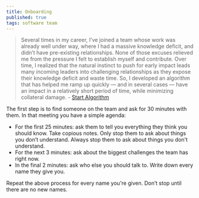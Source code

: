 ```yaml
---
title: Onboarding
published: true
tags: software team
---
```

> Several times in my career, I’ve joined a team whose work was already well under way, where I had a massive knowledge deficit, and didn’t have pre-existing relationships. None of those excuses relieved me from the pressure I felt to establish myself and contribute. Over time, I realized that the natural instinct to push for early impact leads many incoming leaders into challenging relationships as they expose their knowledge deficit and waste time. So, I developed an algorithm that has helped me ramp up quickly — and in several cases — have an impact in a relatively short period of time, while minimizing collateral damage. - [Start Algorithm](http://boz.com/articles/career-cold-start.html)

The first step is to find someone on the team and ask for 30 minutes with them. In that meeting you have a simple agenda:

- For the first 25 minutes: ask them to tell you everything they think you should know. Take copious notes. Only stop them to ask about things you don’t understand. Always stop them to ask about things you don’t understand.
- For the next 3 minutes: ask about the biggest challenges the team has right now.
- In the final 2 minutes: ask who else you should talk to. Write down every name they give you.

Repeat the above process for every name you're given. Don’t stop until there are no new names.
